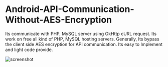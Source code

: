 # Android-API-Communication-Without-AES-Encryption
Its communicate with PHP, MySQL server using OkHttp cURL request. Its work on free all kind of PHP, MySQL hosting servers. Generally, Its bypass the client side AES encryption for API communication. Its easy to Implement and light code provide.

![screenshot](imageFolder/screenshot.png)